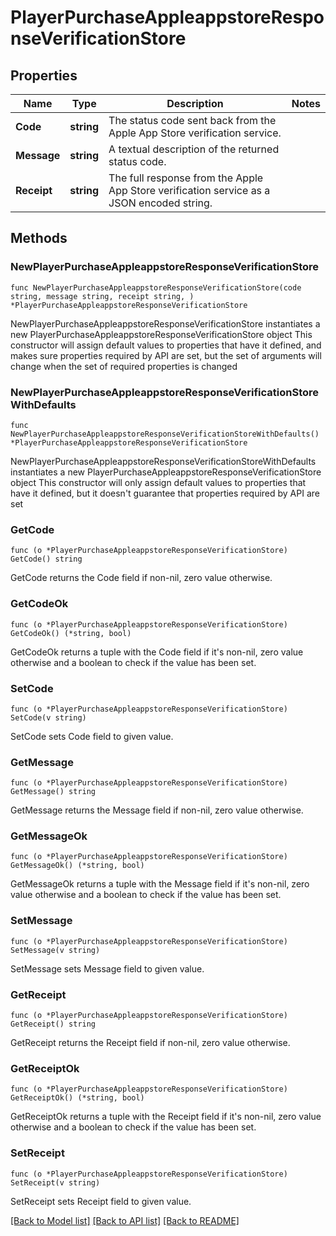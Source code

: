 # PlayerPurchaseAppleappstoreResponseVerificationStore

## Properties

Name | Type | Description | Notes
------------ | ------------- | ------------- | -------------
**Code** | **string** | The status code sent back from the Apple App Store verification service. | 
**Message** | **string** | A textual description of the returned status code. | 
**Receipt** | **string** | The full response from the Apple App Store verification service as a JSON encoded string. | 

## Methods

### NewPlayerPurchaseAppleappstoreResponseVerificationStore

`func NewPlayerPurchaseAppleappstoreResponseVerificationStore(code string, message string, receipt string, ) *PlayerPurchaseAppleappstoreResponseVerificationStore`

NewPlayerPurchaseAppleappstoreResponseVerificationStore instantiates a new PlayerPurchaseAppleappstoreResponseVerificationStore object
This constructor will assign default values to properties that have it defined,
and makes sure properties required by API are set, but the set of arguments
will change when the set of required properties is changed

### NewPlayerPurchaseAppleappstoreResponseVerificationStoreWithDefaults

`func NewPlayerPurchaseAppleappstoreResponseVerificationStoreWithDefaults() *PlayerPurchaseAppleappstoreResponseVerificationStore`

NewPlayerPurchaseAppleappstoreResponseVerificationStoreWithDefaults instantiates a new PlayerPurchaseAppleappstoreResponseVerificationStore object
This constructor will only assign default values to properties that have it defined,
but it doesn't guarantee that properties required by API are set

### GetCode

`func (o *PlayerPurchaseAppleappstoreResponseVerificationStore) GetCode() string`

GetCode returns the Code field if non-nil, zero value otherwise.

### GetCodeOk

`func (o *PlayerPurchaseAppleappstoreResponseVerificationStore) GetCodeOk() (*string, bool)`

GetCodeOk returns a tuple with the Code field if it's non-nil, zero value otherwise
and a boolean to check if the value has been set.

### SetCode

`func (o *PlayerPurchaseAppleappstoreResponseVerificationStore) SetCode(v string)`

SetCode sets Code field to given value.


### GetMessage

`func (o *PlayerPurchaseAppleappstoreResponseVerificationStore) GetMessage() string`

GetMessage returns the Message field if non-nil, zero value otherwise.

### GetMessageOk

`func (o *PlayerPurchaseAppleappstoreResponseVerificationStore) GetMessageOk() (*string, bool)`

GetMessageOk returns a tuple with the Message field if it's non-nil, zero value otherwise
and a boolean to check if the value has been set.

### SetMessage

`func (o *PlayerPurchaseAppleappstoreResponseVerificationStore) SetMessage(v string)`

SetMessage sets Message field to given value.


### GetReceipt

`func (o *PlayerPurchaseAppleappstoreResponseVerificationStore) GetReceipt() string`

GetReceipt returns the Receipt field if non-nil, zero value otherwise.

### GetReceiptOk

`func (o *PlayerPurchaseAppleappstoreResponseVerificationStore) GetReceiptOk() (*string, bool)`

GetReceiptOk returns a tuple with the Receipt field if it's non-nil, zero value otherwise
and a boolean to check if the value has been set.

### SetReceipt

`func (o *PlayerPurchaseAppleappstoreResponseVerificationStore) SetReceipt(v string)`

SetReceipt sets Receipt field to given value.



[[Back to Model list]](../README.md#documentation-for-models) [[Back to API list]](../README.md#documentation-for-api-endpoints) [[Back to README]](../README.md)


